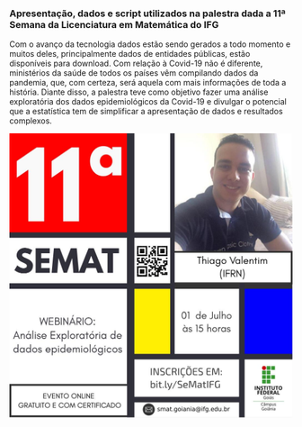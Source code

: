 ### Apresentação, dados e script utilizados na palestra dada a 11ª Semana da Licenciatura em Matemática do IFG

Com o avanço da tecnologia dados estão sendo gerados a todo momento e muitos deles, principalmente dados de entidades públicas, estão disponíveis para download. Com relação à Covid-19 não é diferente, ministérios da saúde de todos os países vêm compilando dados da pandemia, que, com certeza, será aquela com mais informações de toda a história. Diante disso, a palestra teve como objetivo fazer uma análise exploratória dos dados epidemiológicos da Covid-19 e divulgar o potencial que a estatística tem de simplificar a apresentação de dados e resultados complexos.

![](https://github.com/ThiagoValentimMarques/IFG2020/blob/master/banner.jpeg?raw=true)
